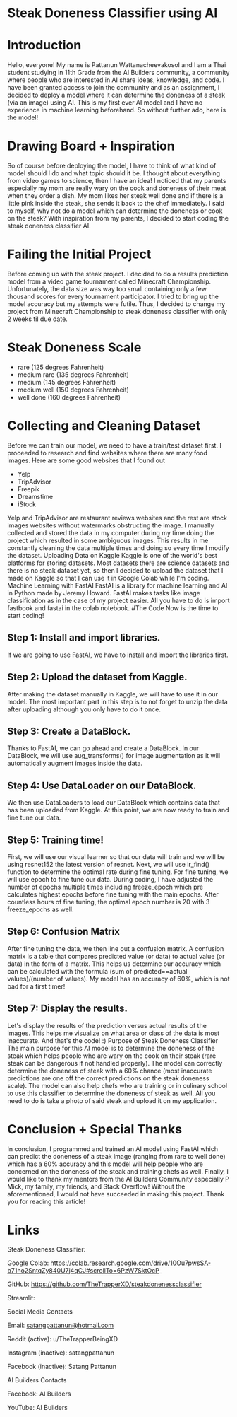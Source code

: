 # Steak Doneness Classifier using AI
# Introduction
Hello, everyone! My name is Pattanun Wattanacheevakosol and I am a Thai student studying in 11th Grade from the AI Builders community, a community where people who are interested in AI share ideas, knowledge, and code. I have been granted access to join the community and as an assignment, I decided to deploy a model where it can determine the doneness of a steak (via an image) using AI. This is my first ever AI model and I have no experience in machine learning beforehand. So without further ado, here is the model!
# Drawing Board + Inspiration
So of course before deploying the model, I have to think of what kind of model should I do and what topic should it be. I thought about everything from video games to science, then I have an idea! I noticed that my parents especially my mom are really wary on the cook and doneness of their meat when they order a dish. My mom likes her steak well done and if there is a little pink inside the steak, she sends it back to the chef immediately. I said to myself, why not do a model which can determine the doneness or cook on the steak? With inspiration from my parents, I decided to start coding the steak doneness classifier AI.
# Failing the Initial Project
Before coming up with the steak project. I decided to do a results prediction model from a video game tournament called Minecraft Championship. Unfortunately, the data size was way too small containing only a few thousand scores for every tournament participator. I tried to bring up the model accuracy but my attempts were futile. Thus, I decided to change my project from Minecraft Championship to steak doneness classifier with only 2 weeks til due date.
# Steak Doneness Scale
- rare (125 degrees Fahrenheit)
- medium rare (135 degrees Fahrenheit)
- medium (145 degrees Fahrenheit)
- medium well (150 degrees Fahrenheit)
- well done (160 degrees Fahrenheit)

# Collecting and Cleaning Dataset
Before we can train our model, we need to have a train/test dataset first. I proceeded to research and find websites where there are many food images. Here are some good websites that I found out
- Yelp
- TripAdvisor
- Freepik
- Dreamstime
- iStock 

Yelp and TripAdvisor are restaurant reviews websites and the rest are stock images websites without watermarks obstructing the image. I manually collected and stored the data in my computer during my time doing the project which resulted in some ambiguous images. This results in me constantly cleaning the data multiple times and doing so every time I modify the dataset.
Uploading Data on Kaggle
Kaggle is one of the world's best platforms for storing datasets. Most datasets there are science datasets and there is no steak dataset yet, so then I decided to upload the dataset that I made on Kaggle so that I can use it in Google Colab while I'm coding. Machine Learning with FastAI FastAI is a library for machine learning and AI in Python made by Jeremy Howard. FastAI makes tasks like image classification as in the case of my project easier. All you have to do is import fastbook and fastai in the colab notebook.
#The Code
Now is the time to start coding!
## Step 1: Install and import libraries.
If we are going to use FastAI, we have to install and import the libraries first.
## Step 2: Upload the dataset from Kaggle.
After making the dataset manually in Kaggle, we will have to use it in our model. The most important part in this step is to not forget to unzip the data after uploading although you only have to do it once.
## Step 3: Create a DataBlock.
Thanks to FastAI, we can go ahead and create a DataBlock. In our DataBlock, we will use aug_transforms() for image augmentation as it will automatically augment images inside the data.
## Step 4: Use DataLoader on our DataBlock.
We then use DataLoaders to load our DataBlock which contains data that has been uploaded from Kaggle. At this point, we are now ready to train and fine tune our data.
## Step 5: Training time!
First, we will use our visual learner so that our data will train and we will be using resnet152 the latest version of resnet. Next, we will use lr_find() function to determine the optimal rate during fine tuning. For fine tuning, we will use epoch to fine tune our data. During coding, I have adjusted the number of epochs multiple times including freeze_epoch which pre calculates highest epochs before fine tuning with the main epochs. After countless hours of fine tuning, the optimal epoch number is 20 with 3 freeze_epochs as well.
## Step 6: Confusion Matrix
After fine tuning the data, we then line out a confusion matrix. A confusion matrix is a table that compares predicted value (or data) to actual value (or data) in the form of a matrix. This helps us determine our accuracy which can be calculated with the formula (sum of predicted==actual values)/(number of values). My model has an accuracy of 60%, which is not bad for a first timer!
## Step 7: Display the results.
Let's display the results of the prediction versus actual results of the images. This helps me visualize on what area or class of the data is most inaccurate. And that's the code! :)
Purpose of Steak Doneness Classifier
The main purpose for this AI model is to determine the doneness of the steak which helps people who are wary on the cook on their steak (rare steak can be dangerous if not handled properly). The model can correctly determine the doneness of steak with a 60% chance (most inaccurate predictions are one off the correct predictions on the steak doneness scale). The model can also help chefs who are training or in culinary school to use this classifier to determine the doneness of steak as well. All you need to do is take a photo of said steak and upload it on my application.
# Conclusion + Special Thanks
In conclusion, I programmed and trained an AI model using FastAI which can predict the doneness of a steak image (ranging from rare to well done) which has a 60% accuracy and this model will help people who are concerned on the doneness of the steak and training chefs as well. Finally, I would like to thank my mentors from the AI Builders Community especially P Mick, my family, my friends, and Stack Overflow! Without the aforementioned, I would not have succeeded in making this project. Thank you for reading this article!
# Links
Steak Doneness Classifier:

Google Colab: https://colab.research.google.com/drive/10Ou7pwsSA-b71ho2SntqZy840U7j4qCJ#scrollTo=6PzW7SktOcP_

GitHub: https://github.com/TheTrapperXD/steakdonenessclassifier

Streamlit:

Social Media Contacts

Email: satangpattanun@hotmail.com

Reddit (active): u/TheTrapperBeingXD

Instagram (inactive): satangpattanun

Facebook (inactive): Satang Pattanun

AI Builders Contacts

Facebook: AI Builders

YouTube: AI Builders
